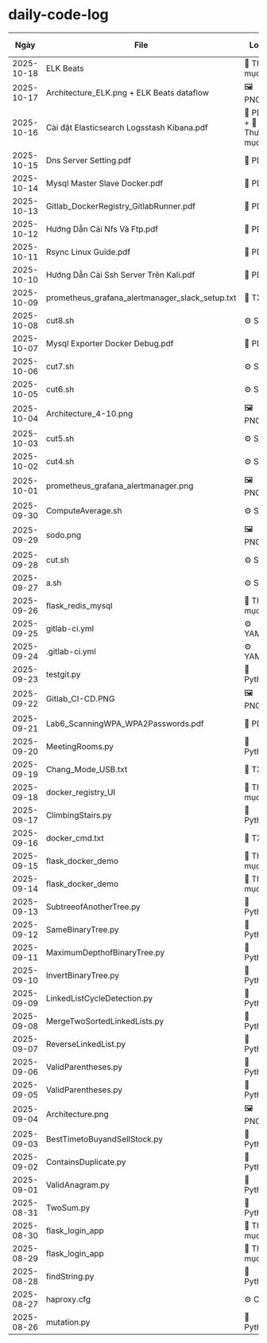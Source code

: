 # daily-code-log
| Ngày | File | Loại | Ghi chú |
|------|------|------|---------|
| 2025-10-18 | ELK Beats | 📁 Thư mục | |
| 2025-10-17 | Architecture_ELK.png + ELK Beats dataflow | 🖼️  PNG | |
| 2025-10-16 | Cài đặt Elasticsearch Logsstash Kibana.pdf | 📄 PDF + 📁 Thư mục| |
| 2025-10-15 | Dns Server Setting.pdf | 📄 PDF | |
| 2025-10-14 | Mysql Master Slave Docker.pdf | 📄 PDF | |
| 2025-10-13 | Gitlab_DockerRegistry_GitlabRunner.pdf | 📄 PDF | |
| 2025-10-12 | Hướng Dẫn Cài Nfs Và Ftp.pdf | 📄 PDF | |
| 2025-10-11 | Rsync Linux Guide.pdf | 📄 PDF | |
| 2025-10-10 | Hướng Dẫn Cài Ssh Server Trên Kali.pdf | 📄 PDF | |
| 2025-10-09 | prometheus_grafana_alertmanager_slack_setup.txt | 📄 TXT | |
| 2025-10-08 | cut8.sh | ⚙️ SH | |
| 2025-10-07 | Mysql Exporter Docker Debug.pdf | 📄 PDF | |
| 2025-10-06 | cut7.sh | ⚙️ SH | |
| 2025-10-05 | cut6.sh | ⚙️ SH | |
| 2025-10-04 | Architecture_4-10.png | 🖼️ PNG | |
| 2025-10-03 | cut5.sh | ⚙️ SH | |
| 2025-10-02 | cut4.sh | ⚙️ SH | |
| 2025-10-01 | prometheus_grafana_alertmanager.png | 🖼️ PNG | |
| 2025-09-30 | ComputeAverage.sh | ⚙️ SH | |
| 2025-09-29 | sodo.png | 🖼️ PNG | |
| 2025-09-28 | cut.sh | ⚙️ SH | |
| 2025-09-27 | a.sh | ⚙️ SH | |
| 2025-09-26 | flask_redis_mysql | 📁 Thư mục | |
| 2025-09-25 | gitlab-ci.yml | ⚙️ YAML | |
| 2025-09-24 | .gitlab-ci.yml | ⚙️ YAML | |
| 2025-09-23 | testgit.py | 🐍 Python | |
| 2025-09-22 | Gitlab_CI-CD.PNG | 🖼️ PNG | |
| 2025-09-21 | Lab6_ScanningWPA_WPA2Passwords.pdf | 📄 PDF | |
| 2025-09-20 | MeetingRooms.py | 🐍 Python | |
| 2025-09-19 | Chang_Mode_USB.txt | 📄 TXT | |
| 2025-09-18 | docker_registry_UI | 📁 Thư mục | |
| 2025-09-17 | ClimbingStairs.py | 🐍 Python | |
| 2025-09-16 | docker_cmd.txt | 📄 TXT | |
| 2025-09-15 | flask_docker_demo | 📁 Thư mục | |
| 2025-09-14 | flask_docker_demo | 📁 Thư mục | |
| 2025-09-13 | SubtreeofAnotherTree.py | 🐍 Python | |
| 2025-09-12 | SameBinaryTree.py | 🐍 Python | |
| 2025-09-11 | MaximumDepthofBinaryTree.py | 🐍 Python | |
| 2025-09-10 | InvertBinaryTree.py | 🐍 Python | |
| 2025-09-09 | LinkedListCycleDetection.py | 🐍 Python | |
| 2025-09-08 | MergeTwoSortedLinkedLists.py | 🐍 Python | |
| 2025-09-07 | ReverseLinkedList.py | 🐍 Python | |
| 2025-09-06 | ValidParentheses.py | 🐍 Python | |
| 2025-09-05 | ValidParentheses.py | 🐍 Python | |
| 2025-09-04 | Architecture.png | 🖼️ PNG | |
| 2025-09-03 | BestTimetoBuyandSellStock.py | 🐍 Python | |
| 2025-09-02 | ContainsDuplicate.py | 🐍 Python | |
| 2025-09-01 | ValidAnagram.py | 🐍 Python | |
| 2025-08-31 | TwoSum.py | 🐍 Python | |
| 2025-08-30 | flask_login_app | 📁 Thư mục | |
| 2025-08-29 | flask_login_app | 📁 Thư mục | |
| 2025-08-28 | findString.py | 🐍 Python | |
| 2025-08-27 | haproxy.cfg | ⚙️ CFG | |
| 2025-08-26 | mutation.py | 🐍 Python | |

